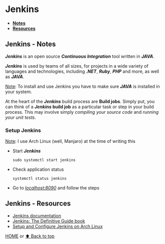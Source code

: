 # Jenkins

- [**Notes**](#jenkins---notes)
- [**Resources**](#jenkins---resources)

## Jenkins - Notes

***Jenkins*** is an open source ***Continuous Integration*** tool written in ***JAVA***.

***Jenkins*** is used by teams of all sizes, for projects in a wide variety of languages and technologies, including ***.NET***, ***Ruby***, ***PHP*** and more, as well as ***JAVA***.

<ins>Note</ins>: To install and use Jenkins you have to make sure ***JAVA*** is installed in your system.

At the heart of the ***Jenkins*** build process are **Build jobs**. Simply put, you can think of a ***Jenkins* build job** as a particular task or step in your build process. This may involve simply *compiling your source code* and *running your unit tests*.

### Setup Jenkins

<ins>Note</ins>: I use Arch Linux (well, Manjaro) at the time of writing this

- Start ***Jenkins***

      sudo systemctl start jenkins
- Check application status

      systemctl status jenkins
- Go to [*localhost:8090*](http://localhost:8090) and follow the steps

## Jenkins - Resources

- [Jenkins documentation](https://www.jenkins.io/doc/)
- [Jenkins: The Definitive Guide book](https://www.bogotobogo.com/DevOps/Jenkins/images/Intro_install/jenkins-the-definitive-guide.pdf)
- [Setup and Configure Jenkins on Arch Linux](https://computingforgeeks.com/how-to-install-and-configure-jenkins-on-arch-linux/)

[HOME](https://github.com/Stratis-Dermanoutsos/Full-Stack-2021#full-stack-roadmap-2021) or [⬆ Back to top](#jenkins)
